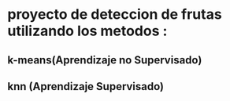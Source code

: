 <h1> proyecto de deteccion de frutas utilizando los metodos : </h1>
<h2>k-means(Aprendizaje no Supervisado)</h2>
<h2>knn (Aprendizaje Supervisado)</h2>
